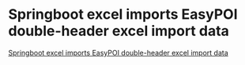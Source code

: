 # Springboot excel imports EasyPOI double-header excel import data
[Springboot excel imports EasyPOI double-header excel import data](https://aiwithcloud.com/2022/09/15/springboot_excel_imports_easypoi_double_header_excel_import_data/)